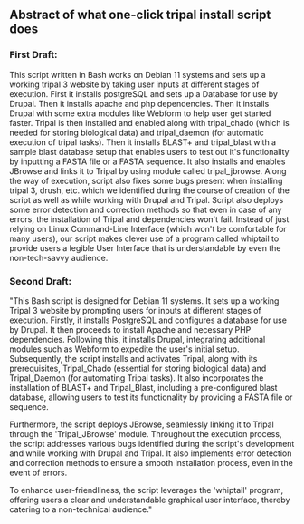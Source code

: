 ## Abstract of what one-click tripal install script does

### First Draft:
This script written in Bash works on Debian 11 systems and sets up a working tripal 3 website by taking user inputs at different stages of execution. First it installs postgreSQL and sets up a Database for use by Drupal. Then it installs apache and php dependencies. Then it installs Drupal with some extra modules like Webform to help user get started faster. Tripal is then installed and enabled along with tripal_chado (which is needed for storing biological data) and tripal_daemon (for automatic execution of tripal tasks). Then it installs BLAST+ and tripal_blast with a sample blast database setup that enables users to test out it's functionality by inputting a FASTA file or a FASTA sequence. It also installs and enables JBrowse and links it to Tripal by using module called tripal_jbrowse. Along the way of execution, script also fixes some bugs present when installing tripal 3, drush, etc. which we identified during the course of creation of the script as well as while working with Drupal and Tripal. Script also deploys some error detection and correction methods so that even in case of any errors, the installation of Tripal and dependencies won't fail. Instead of just relying on Linux Command-Line Interface (which won't be comfortable for many users), our script makes clever use of a program called whiptail to provide users a legible User Interface that is understandable by even the non-tech-savvy audience.

### Second Draft:
"This Bash script is designed for Debian 11 systems. It sets up a working Tripal 3 website by prompting users for inputs at different stages of execution. Firstly, it installs PostgreSQL and configures a database for use by Drupal. It then proceeds to install Apache and necessary PHP dependencies. Following this, it installs Drupal, integrating additional modules such as Webform to expedite the user's initial setup. Subsequently, the script installs and activates Tripal, along with its prerequisites, Tripal_Chado (essential for storing biological data) and Tripal_Daemon (for automating Tripal tasks). It also incorporates the installation of BLAST+ and Tripal_Blast, including a pre-configured blast database, allowing users to test its functionality by providing a FASTA file or sequence.

Furthermore, the script deploys JBrowse, seamlessly linking it to Tripal through the 'Tripal_JBrowse' module. Throughout the execution process, the script addresses various bugs identified during the script's development and while working with Drupal and Tripal. It also implements error detection and correction methods to ensure a smooth installation process, even in the event of errors. 

To enhance user-friendliness, the script leverages the 'whiptail' program, offering users a clear and understandable graphical user interface, thereby catering to a non-technical audience."